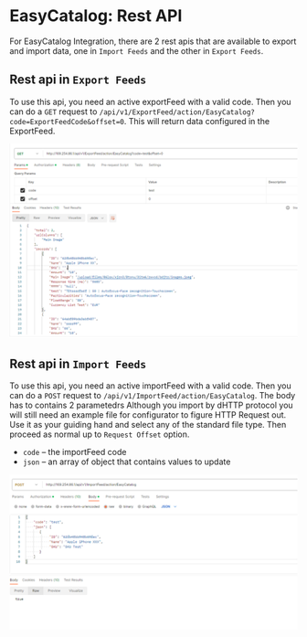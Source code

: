 # EasyCatalog: Rest API

For EasyCatalog Integration, there are 2 rest apis that are available to export and import data, one in `Import Feeds` and the other in `Export Feeds`.


## Rest api in `Export Feeds`

To use this api, you need an active exportFeed with a valid code. Then you can do a `GET` request to `/api/v1/ExportFeed/action/EasyCatalog?code=ExportFeedCode&offset=0`.
This will return data configured in the ExportFeed.

![Export Rest Api Example](_assets/easycatalog-rest-api/export-api-example.png)

## Rest api in `Import Feeds`

To use this api, you need an active importFeed with a valid code. Then you can do a `POST` request to `/api/v1/ImportFeed/action/EasyCatalog`. 
The body has to contains 2 parametedrs
Although you import by dHTTP protocol you will still need an example file for configurator to figure HTTP Request out. Use it as your guiding hand and select any of the standard file type. Then proceed as normal up to `Request Offset` option.

- `code` – the importFeed code
- `json` – an array of object that contains values to update

![Import Rest Api Example](_assets/easycatalog-rest-api/import-api-example.png)